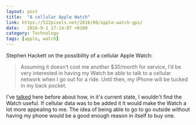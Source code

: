 ```yaml
---
layout: post
title:  "A cellular Apple Watch"
link: https://512pixels.net/2016/08/apple-watch-gps/
date:   2016-9-1 17:14:07 +0100
category: Technology
tags: [apple, watch]
---
```


Stephen Hackett on the possibility of a cellular Apple Watch:

>Assuming it doesn’t cost me another $30/month for service, I’d be very interested in having my Watch be able to talk to a cellular network when I go out for a ride. Until then, my iPhone will be tucked in my back pocket.

I've [talked][watch] here before about how, in it's current state, I wouldn't find the Watch useful. If cellular data was to be added it it would make the Watch a lot more appealing to me. The idea of being able to go to go outside without having my phone would be a good enough reason in itself to buy one. 

[watch]:http://www.colm.io/2015/12/17/apple-watch-follow-up